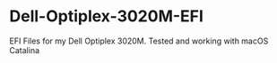 # Dell-Optiplex-3020M-EFI
EFI Files for my Dell Optiplex 3020M. Tested and working with macOS Catalina
